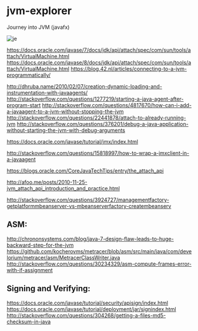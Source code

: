 # jvm-explorer
Journey into JVM (javafx)

![je](https://cloud.githubusercontent.com/assets/5852219/12161165/c1f85f8c-b503-11e5-890d-0fa9ab4e888d.png)

https://docs.oracle.com/javase/7/docs/jdk/api/attach/spec/com/sun/tools/attach/VirtualMachine.html
https://docs.oracle.com/javase/8/docs/jdk/api/attach/spec/com/sun/tools/attach/VirtualMachine.html
https://blog.42.nl/articles/connecting-to-a-jvm-programmatically/

http://dhruba.name/2010/02/07/creation-dynamic-loading-and-instrumentation-with-javaagents/
http://stackoverflow.com/questions/1277219/starting-a-java-agent-after-program-start
http://stackoverflow.com/questions/4817670/how-can-i-add-a-javaagent-to-a-jvm-without-stopping-the-jvm
http://stackoverflow.com/questions/22441878/attach-to-already-running-jvm
http://stackoverflow.com/questions/376201/debug-a-java-application-without-starting-the-jvm-with-debug-arguments

https://docs.oracle.com/javase/tutorial/jmx/index.html

http://stackoverflow.com/questions/15818997/how-to-wrap-a-jmxclient-in-a-javaagent

https://blogs.oracle.com/CoreJavaTechTips/entry/the_attach_api

http://afoo.me/posts/2010-11-25-jvm_attach_api_introduction_and_practice.html

http://stackoverflow.com/questions/3924727/managementfactory-getplatformmbeanserver-vs-mbeanserverfactory-creatembeanserv

ASM:
----
http://chrononsystems.com/blog/java-7-design-flaw-leads-to-huge-backward-step-for-the-jvm
https://github.com/kocherovms/metracer/blob/asm/src/main/java/com/develorium/metracer/asm/MetracerClassWriter.java
http://stackoverflow.com/questions/30234329/asm-compute-frames-error-with-if-assignment


Signing and Verifying:
----------------------
https://docs.oracle.com/javase/tutorial/security/apisign/index.html
https://docs.oracle.com/javase/tutorial/deployment/jar/signindex.html
http://stackoverflow.com/questions/304268/getting-a-files-md5-checksum-in-java

